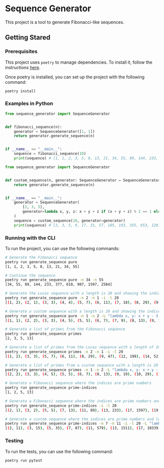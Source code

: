 # Sequence Generator

This project is a tool to generate Fibonacci-like sequences.

## Getting Stared

### Prerequisites

This project uses `poetry` to manage dependencies. To install it, follow the instructions [here](https://python-poetry.org/docs/#installation).

Once poetry is installed, you can set up the project with the following command:

```bash
poetry install
```

### Examples in Python

```python
from sequence_generator import SequenceGenerator


def fibonacci_sequence(n):
    generator = SequenceGenerator([1, 1])
    return generator.generate_sequence(n)


if __name__ == "__main__":
    sequence = fibonacci_sequence(10)
    print(sequence) # [1, 1, 2, 3, 5, 8, 13, 21, 34, 55, 89, 144, 233, 377, 610, 987, 1597, 2584, 4181, 6765]
```

```python
from sequence_generator import SequenceGenerator


def custom_sequence(n, generator: SequenceGenerator = SequenceGenerator()):
    return generator.generate_sequence(n)


if __name__ == "__main__":
    generator = SequenceGenerator(
        [2, 3, 5],
        generator=lambda x, y, z: x + y + z if (x + y + z) % 2 == 1 else x + y + z - 1,
    )
    sequence = custom_sequence(10, generator=generator)
    print(sequence) # [2, 3, 5, 9, 17, 31, 57, 105, 193, 355, 653, 1201, 2209, 4063, 7473, 13745, 25281, 46499, 85525, 157305]
```

### Running with the CLI

To run the project, you can use the following commands:

```bash
# Generate the Fibonacci sequence
poetry run generate_sequence pure
[1, 1, 2, 3, 5, 8, 13, 21, 34, 55]
```

```bash
# Continue the sequence
poetry run generate_sequence pure -n 34 -n 55
[34, 55, 89, 144, 233, 377, 610, 987, 1597, 2584]
```

```bash
# Generate the Lucas sequence with a length is 20 and showing the indices
poetry run generate_sequence pure -n 2 -n 1 -i -l 20
[(1, 2), (2, 1), (3, 3), (4, 4), (5, 7), (6, 11), (7, 18), (8, 29), (9, 47), (10, 76), (11, 123), (12, 199), (13, 322), (14, 521), (15, 843), (16, 1364), (17, 2207), (18, 3571), (19, 5778), (20, 9349)]

```

```bash
# Generate a custom sequence with a length is 20 and showing the indices
poetry run generate_sequence pure -n 1 -n 2 -L "lambda x, y: x + y - 3 if (x + y) % 2 == 0 else x + y" -i -l 20
[(1, 1), (2, 2), (3, 3), (4, 5), (5, 5), (6, 7), (7, 9), (8, 13), (9, 19), (10, 29), (11, 45), (12, 71), (13, 113), (14, 181), (15, 291), (16, 469), (17, 757), (18, 1223), (19, 1977), (20, 3197)]
```

```bash
# Generate a list of primes from the Fibonacci sequence
poetry run generate_sequence primes          
[2, 3, 5, 13]
```

```bash
# Generate a list of primes from the Lucas sequence with a length of 20 and showing the indices
poetry run generate_sequence primes -n 2 -n 1 -i -l 20
[(1, 2), (3, 3), (5, 7), (6, 11), (8, 29), (9, 47), (12, 199), (14, 521), (17, 2207), (18, 3571), (20, 9349)]
```

```bash
# Generate a list of primes from a custom sequence with a length is 20 and showing the index
poetry run generate_sequence primes -n 1 -n 2 -L "lambda x, y: x + y - 3 if (x + y) % 2 == 0 else x + y" -i -l 20
[(2, 2), (3, 3), (4, 5), (5, 5), (6, 7), (8, 13), (9, 19), (10, 29), (12, 71), (13, 113), (14, 181), (17, 757), (18, 1223)]
```

```bash
# Generate a Fibonacci sequence where the indices are prime numbers
poetry run generate_sequence prime-indices
[1, 2, 5, 13]
```

```bash
# Generate a Fibonacci sequence where the indices are prime numbers and length is 20
poetry run generate_sequence prime-indices -i -l 20
[(2, 1), (3, 2), (5, 5), (7, 13), (11, 89), (13, 233), (17, 1597), (19, 4181)]
```

```bash
# Generate a custom sequence where the indices are prime numbers and length is 20 and showing the indices
poetry run generate_sequence prime-indices -n 7 -n 11 -i -l 20 -L "lambda x, y: x + y - 3 if (x + y) % 2 == 0 else x + y"
[(2, 11), (3, 15), (5, 35), (7, 87), (11, 579), (13, 1511), (17, 10339), (19, 27063)]
```

### Testing

To run the tests, you can use the following command:

```bash
poetry run pytest
```
